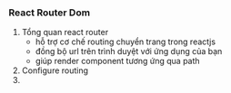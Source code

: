 ### React Router Dom
1. Tổng quan react router
    - hỗ trợ cơ chế routing chuyển trang trong reactjs
    - đồng bộ url trên trình duyệt với ứng dụng của bạn
    - giúp render component tương ứng qua path
2. Configure routing
3. 